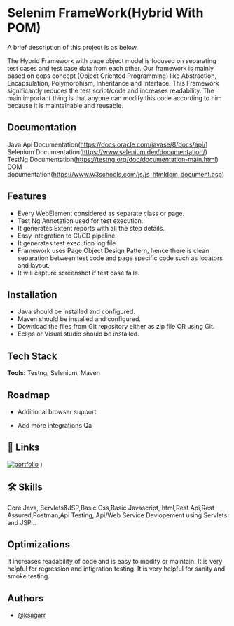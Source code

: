
# Selenim FrameWork(Hybrid With POM)
A brief description of this project is as below.

The Hybrid Framework with page object model is focused on separating test cases and test case data from each other. Our framework is mainly based on oops concept (Object Oriented Programming) like Abstraction, Encapsulation, Polymorphism, Inheritance and Interface. This Framework significantly reduces the test script/code and increases readability. The main important thing is that anyone can modify this code according to him because it is maintainable and reusable.

## Documentation
Java Api Documentation(https://docs.oracle.com/javase/8/docs/api/)
Selenium Documentation(https://www.selenium.dev/documentation/)
TestNg Documentation(https://testng.org/doc/documentation-main.html)
DOM documentation(https://www.w3schools.com/js/js_htmldom_document.asp)


## Features

- Every WebElement considered as separate class or page.
- Test Ng Annotation used for test execution.
- It generates Extent reports with all the step details.
- Easy integration to CI/CD pipeline.
- It generates test execution log file.
- Framework uses Page Object Design Pattern, hence there is clean separation between test code and page specific code such as locators and layout.
- It will capture screenshot if test case fails.


## Installation
- Java should be installed and configured.
- Maven should be installed and configured.
- Download the files from Git repository either as zip file OR using Git.
- Eclips or Visual studio should be installed.
    
## Tech Stack

**Tools:** Testng, Selenium, Maven



## Roadmap

- Additional browser support

- Add more integrations
Qa

## 🔗 Links
[![portfolio](https://img.shields.io/badge/my_portfolio-000?style=for-the-badge&logo=ko-fi&logoColor=white)](https://github.com/ksagarr)
)


## 🛠 Skills
Core Java, Servlets&JSP,Basic Css,Basic Javascript, html,Rest Api,Rest Assured,Postman,Api Testing, Api/Web Service Devlopement using Servlets and JSP...


## Optimizations
It increases readability of code and is easy to modify or maintain.
It is very helpful for regression and intigration testing.
It is very helpful for sanity and smoke testing.


## Authors

- [@ksagarr](https://github.com/ksagarr)

